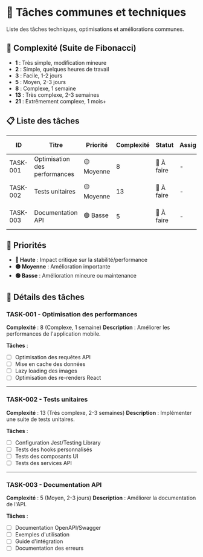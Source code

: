 # 🔧 Tâches communes et techniques

Liste des tâches techniques, optimisations et améliorations communes.

## 🎲 **Complexité (Suite de Fibonacci)**
- **1** : Très simple, modification mineure
- **2** : Simple, quelques heures de travail
- **3** : Facile, 1-2 jours
- **5** : Moyen, 2-3 jours
- **8** : Complexe, 1 semaine
- **13** : Très complexe, 2-3 semaines
- **21** : Extrêmement complexe, 1 mois+

## 📋 **Liste des tâches**

| ID | Titre | Priorité | Complexité | Statut | Assigné | Créé le |
|----|-------|----------|------------|--------|---------|---------|
| TASK-001 | Optimisation des performances | 🟡 Moyenne | 8 | 🔄 À faire | - | 2024-01-XX |
| TASK-002 | Tests unitaires | 🟡 Moyenne | 13 | 🔄 À faire | - | 2024-01-XX |
| TASK-003 | Documentation API | 🟢 Basse | 5 | 🔄 À faire | - | 2024-01-XX |

## 🎯 Priorités

- **🔴 Haute** : Impact critique sur la stabilité/performance
- **🟡 Moyenne** : Amélioration importante
- **🟢 Basse** : Amélioration mineure ou maintenance

## 📝 Détails des tâches

### TASK-001 - Optimisation des performances
**Complexité** : 8 (Complexe, 1 semaine)
**Description** : Améliorer les performances de l'application mobile.

**Tâches** :
- [ ] Optimisation des requêtes API
- [ ] Mise en cache des données
- [ ] Lazy loading des images
- [ ] Optimisation des re-renders React

---

### TASK-002 - Tests unitaires
**Complexité** : 13 (Très complexe, 2-3 semaines)
**Description** : Implémenter une suite de tests unitaires.

**Tâches** :
- [ ] Configuration Jest/Testing Library
- [ ] Tests des hooks personnalisés
- [ ] Tests des composants UI
- [ ] Tests des services API

---

### TASK-003 - Documentation API
**Complexité** : 5 (Moyen, 2-3 jours)
**Description** : Améliorer la documentation de l'API.

**Tâches** :
- [ ] Documentation OpenAPI/Swagger
- [ ] Exemples d'utilisation
- [ ] Guide d'intégration
- [ ] Documentation des erreurs 